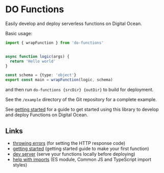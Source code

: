 # DO Functions

Easily develop and deploy serverless functions on Digital Ocean.

Basic usage:

```typescript
import { wrapFunction } from 'do-functions'


async function logic(args) {
  return 'Hello world'
}

const schema = {type: 'object'}
export const main = wrapFunction(logic, schema)

```

and then run `do-functions {srcDir} {outDir}` to build for deployment.

See the `/example` directory of the Git repository for a complete example.

See [getting started](./getting-started.md) for a guide to get started using this library to develop and deploy
Functions on Digital Ocean.

## Links

- [throwing errors](./throwing-errors.md) (for setting the HTTP response code)
- [getting started](./getting-started.md) (getting started guide to make your first function)
- [dev server](./test-server.md) (serve your functions locally before deploying)
- [help with imports](./module.md) (ES module, Common JS and TypeScript import styles)
